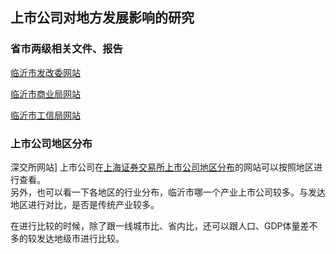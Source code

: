 ##  上市公司对地方发展影响的研究  

###  省市两级相关文件、报告  

[临沂市发改委网站](http://fgw.linyi.gov.cn/ddzlm/gkbz/ndbg.htm)  

[临沂市商业局网站](http://swj.linyi.gov.cn/zwgk/tjsj/4.htm)  

[临沂市工信局网站](http://jw.linyi.gov.cn/gyfz/gyfz.htm)

###  上市公司地区分布  

深交所网站]
上市公司在[上海证券交易所上市公司地区分布](http://www.sse.com.cn/assortment/stock/areatrade/area/)的网站可以按照地区进行查看。  
另外，也可以看一下各地区的行业分布，临沂市哪一个产业上市公司较多。与发达地区进行对比，是否是传统产业较多。  

在进行比较的时候，除了跟一线城市比、省内比，还可以跟人口、GDP体量差不多的较发达地级市进行比较。  


